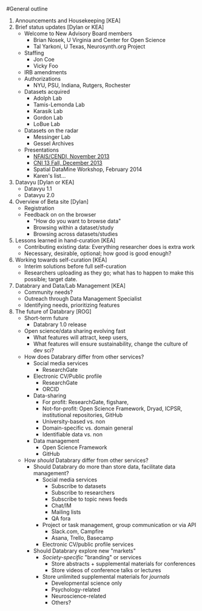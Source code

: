 #General outline

1. Announcements and Housekeeping [KEA]
1. Brief status updates [Dylan or KEA]
	- Welcome to New Advisory Board members
		- Brian Nosek, U Virginia and Center for Open Science
		- Tal Yarkoni, U Texas, Neurosynth.org Project
	- Staffing
		- Jon Coe
		- Vicky Foo
	- IRB amendments
	- Authorizations
		- NYU, PSU, Indiana, Rutgers, Rochester
	- Datasets acquired
		- Adolph Lab
		- Tamis-Lemonda Lab
		- Karasik Lab
		- Gordon Lab
		- LoBue Lab
	- Datasets on the radar
		- Messinger Lab
		- Gessel Archives
	- Presentations
		- [NFAIS/CENDI, November 2013](http://cendievents.iiaweb.com/CENDI_NFAIS_FEDLINK_11122013/index.html)
		- [CNI 13 Fall, December 2013](http://youtu.be/-Y4A2Pw_7AM)
		- Spatial DataMine Workshop, February 2014
		- Karen's list...
1. Datavyu [Dylan or KEA]
	- Datavyu 1.1
	- Datavyu 2.0
1. Overview of Beta site [Dylan]
	- Registration
	- Feedback on on the browser
		- "How do you want to browse data"
		- Browsing within a dataset/study
		- Browsing across datasets/studies
1. Lessons learned in hand-curation [KEA]
	- Contributing existing data: Everything researcher does is extra work
	- Necessary, desirable, optional; how good is good enough?
1. Working towards self-curation [KEA]
	- Interim solutions before full self-curation
	- Researchers uploading as they go; what has to happen to make this possible; target date.
1. Databrary and Data/Lab Management [KEA]
	- Community needs?
	- Outreach through Data Management Specialist
	- Identifying needs, prioritizing features
1. The future of Databrary [ROG]
	- Short-term future
		- Databrary 1.0 release
	- Open science/data sharing evolving fast
		- What features will attract, keep users, 
		- What features will ensure sustainability, change the culture of dev sci?
	- How does Databrary differ from other services?
		- Social media services
			- ResearchGate
		- Electronic CV/Public profile
			- ResearchGate
			- ORCID
		- Data-sharing
			- For profit: ResearchGate, figshare, 
			- Not-for-profit: Open Science Framework, Dryad, ICPSR, institutional repositories, GitHub
			- University-based vs. non
			- Domain-specific vs. domain general
			- Identifiable data vs. non
		- Data management
			- Open Science Framework
			- GitHub
	- How _should_ Databrary differ from other services?
		- Should Databrary do more than store data, facilitate data management?
			- Social media services
				- Subscribe to datasets
				- Subscribe to researchers
				- Subscribe to topic news feeds
				- Chat/IM
				- Mailing lists
				- QA fora
			- Project or task management, group communication or via API
				- Slack.com, Campfire
				- Asana, Trello, Basecamp
			- Electronic CV/public profile services
		- Should Databrary explore new "markets"
			- _Society-specific_ "branding" or services
				- Store abstracts + supplemental materials for conferences
				- Store videos of conference talks or lectures
			- Store unlimited supplemental materials for _journals_
				- Developmental science only 
				- Psychology-related
				- Neuroscience-related
				- Others?
